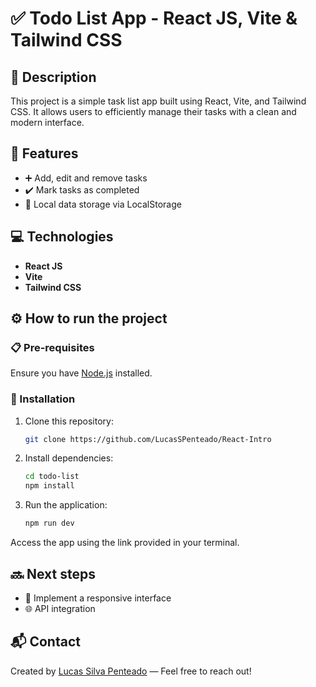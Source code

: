 # ✅ Todo List App - React JS, Vite & Tailwind CSS

## 📝 Description

This project is a simple task list app built using React, Vite, and Tailwind CSS. It allows users to efficiently manage their tasks with a clean and modern interface.

## 🚀 Features

- ➕ Add, edit and remove tasks
- ✔️ Mark tasks as completed
- 💾 Local data storage via LocalStorage

## 💻 Technologies

- **React JS**
- **Vite**
- **Tailwind CSS**

## ⚙️ How to run the project

### 📋 Pre-requisites

Ensure you have [Node.js](https://nodejs.org/) installed.

### 🔧 Installation

1. Clone this repository:
   ```bash
   git clone https://github.com/LucasSPenteado/React-Intro
   ```
2. Install dependencies:

   ```bash
   cd todo-list
   npm install
   ```

3. Run the application:
   ```bash
   npm run dev
   ```

Access the app using the link provided in your terminal.

## 🔜 Next steps

- 📱 Implement a responsive interface
- 🌐 API integration

## 📬 Contact

Created by [Lucas Silva Penteado](https://github.com/LucasSPenteado) — Feel free to reach out!
